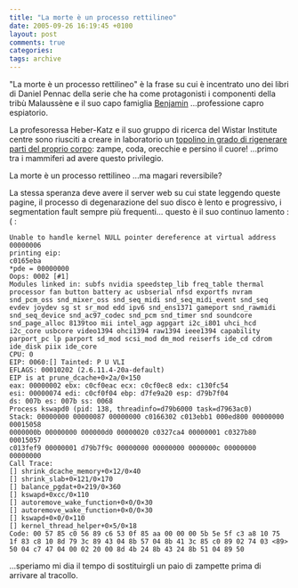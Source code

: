 ```yaml
---
title: "La morte è un processo rettilineo"
date: 2005-09-26 16:19:45 +0100
layout: post
comments: true
categories: 
tags: archive
---
```


"La morte è un processo rettilineo" è la frase su cui è incentrato uno dei libri di Daniel Pennac della serie che ha come protagonisti i componenti della tribù Malaussène e il suo capo famiglia [Benjamin](http://it.wikipedia.org/wiki/Benjamin_Malauss%C3%A8ne) ...professione capro espiatorio.

La profesoressa Heber-Katz e il suo gruppo di ricerca del Wistar Institute centre sono riusciti a creare in laboratorio un [topolino in grado di rigenerare parti del proprio corpo](http://www.theaustralian.news.com.au/common/story_page/0,5744,16417002%255E30417,00.html): zampe, coda, orecchie e persino il cuore! ...primo tra i mammiferi ad avere questo privilegio.

La morte è un processo rettilineo ...ma magari reversibile?

La stessa speranza deve avere il server web su cui state leggendo queste pagine, il processo di degenarazione del suo disco è lento e progressivo, i segmentation fault sempre più frequenti... questo è il suo continuo lamento :( :

~~~
Unable to handle kernel NULL pointer dereference at virtual address 00000006
printing eip:
c0165eba
*pde = 00000000
Oops: 0002 [#1]
Modules linked in: subfs nvidia speedstep_lib freq_table thermal processor fan button battery ac usbserial nfsd exportfs nvram snd_pcm_oss snd_mixer_oss snd_seq_midi snd_seq_midi_event snd_seq evdev joydev sg st sr_mod edd ipv6 snd_ens1371 gameport snd_rawmidi snd_seq_device snd_ac97_codec snd_pcm snd_timer snd soundcore snd_page_alloc 8139too mii intel_agp agpgart i2c_i801 uhci_hcd i2c_core usbcore video1394 ohci1394 raw1394 ieee1394 capability parport_pc lp parport sd_mod scsi_mod dm_mod reiserfs ide_cd cdrom ide_disk piix ide_core
CPU: 0
EIP: 0060:[] Tainted: P U VLI
EFLAGS: 00010202 (2.6.11.4-20a-default)
EIP is at prune_dcache+0×2a/0×150
eax: 00000002 ebx: c0cf0eac ecx: c0cf0ec8 edx: c130fc54
esi: 00000074 edi: c0cf0f04 ebp: d7fe9a20 esp: d79b7f04
ds: 007b es: 007b ss: 0068
Process kswapd0 (pid: 138, threadinfo=d79b6000 task=d7963ac0)
Stack: 00000000 00000087 00000000 c0166302 c013ebb1 000ed800 00000000 00015058
0000000b 00000000 000000d0 00000020 c0327ca4 00000001 c0327b80 00015057
c013fef9 00000001 d79b7f9c 00000000 00000000 0000000c 00000000 00000000
Call Trace:
[] shrink_dcache_memory+0×12/0×40
[] shrink_slab+0×121/0×170
[] balance_pgdat+0×219/0×360
[] kswapd+0xcc/0×110
[] autoremove_wake_function+0×0/0×30
[] autoremove_wake_function+0×0/0×30
[] kswapd+0×0/0×110
[] kernel_thread_helper+0×5/0×18
Code: 00 57 85 c0 56 89 c6 53 0f 85 aa 00 00 00 5b 5e 5f c3 a8 10 75 1f 83 c8 10 8d 79 3c 89 43 04 8b 57 04 8b 41 3c 85 c0 89 02 74 03 <89> 50 04 c7 47 04 00 02 20 00 8d 4b 24 8b 43 24 8b 51 04 89 50
~~~

...speriamo mi dia il tempo di sostituirgli un paio di zampette prima di arrivare al tracollo.

